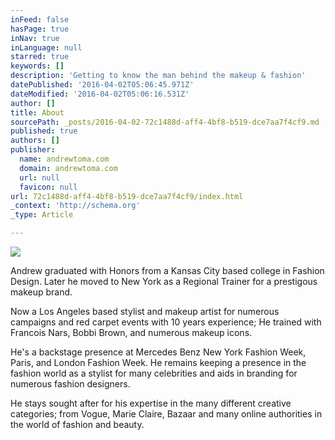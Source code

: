 ```yaml
---
inFeed: false
hasPage: true
inNav: true
inLanguage: null
starred: true
keywords: []
description: 'Getting to know the man behind the makeup & fashion'
datePublished: '2016-04-02T05:06:45.971Z'
dateModified: '2016-04-02T05:06:16.531Z'
author: []
title: About
sourcePath: _posts/2016-04-02-72c1488d-aff4-4bf8-b519-dce7aa7f4cf9.md
published: true
authors: []
publisher:
  name: andrewtoma.com
  domain: andrewtoma.com
  url: null
  favicon: null
url: 72c1488d-aff4-4bf8-b519-dce7aa7f4cf9/index.html
_context: 'http://schema.org'
_type: Article

---
```

![](https://static.wixstatic.com/media/4ef0f5_8c1ecbfa21614baf9e266757b28a01c9.jpeg/v1/fill/w_346,h_519,al_c,q_80,usm_0.66_1.00_0.01/4ef0f5_8c1ecbfa21614baf9e266757b28a01c9.jpeg)

Andrew graduated with Honors from a Kansas City based college in Fashion Design. Later he moved to New York as a Regional Trainer for a prestigous makeup brand. 

Now a Los Angeles based stylist and makeup artist for numerous campaigns and red carpet events with 10 years experience; He trained with Francois Nars, Bobbi Brown, and numerous makeup icons.

He's a backstage presence at Mercedes Benz New York Fashion Week, Paris, and London Fashion Week. He remains keeping a presence in the fashion world as a stylist for many celebrities and aids in branding for numerous fashion designers.

He stays sought after for his expertise in the many different creative categories; from Vogue, Marie Claire, Bazaar and many online authorities in the world of fashion and beauty.